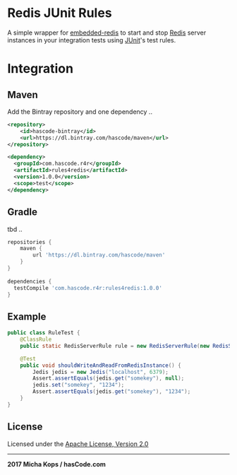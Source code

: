 # Redis JUnit Rules

A simple wrapper for [embedded-redis] to start and stop [Redis] server instances in your integration tests using [JUnit]'s test rules.

# Integration

## Maven

Add the Bintray repository and one dependency ..

```xml
<repository>
    <id>hascode-bintray</id>
    <url>https://dl.bintray.com/hascode/maven</url>
</repository>

<dependency>
  <groupId>com.hascode.r4r</groupId>
  <artifactId>rules4redis</artifactId>
  <version>1.0.0</version>
  <scope>test</scope>
</dependency>
```

## Gradle

tbd ..

```groovy
repositories {
    maven {
        url 'https://dl.bintray.com/hascode/maven'
    }
}
 
dependencies {
  testCompile 'com.hascode.r4r:rules4redis:1.0.0'
}
```

## Example

```java
public class RuleTest {
    @ClassRule
    public static RedisServerRule rule = new RedisServerRule(new RedisServerBuilder().port(6379));

    @Test
    public void shouldWriteAndReadFromRedisInstance() {
        Jedis jedis = new Jedis("localhost", 6379);
        Assert.assertEquals(jedis.get("somekey"), null);
        jedis.set("somekey", "1234");
        Assert.assertEquals(jedis.get("somekey"), "1234");
    }
}
```

## License

Licensed under the [Apache License, Version 2.0]

----

**2017 Micha Kops / hasCode.com**

   [embedded-redis]:https://github.com/kstyrc/embedded-redis
   [Redis]:https://redis.io/
   [JUnit]:http://junit.org/junit4/
   [Apache License, Version 2.0]:https://www.apache.org/licenses/LICENSE-2.0.html

